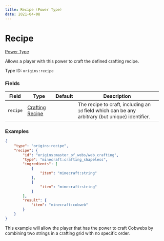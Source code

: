 ```yaml
---
title: Recipe (Power Type)
date: 2021-04-08
---
```


# Recipe

[Power Type](../power_types.md)

Allows a player with this power to craft the defined crafting recipe.

Type ID: `origins:recipe`


### Fields

Field  | Type | Default | Description
-------|------|---------|-------------
`recipe` | [Crafting Recipe](../data_types/crafting_recipe.md) | | The recipe to craft, including an `id` field which can be any arbitrary (but unique) identifier.


### Examples

```json
{
    "type": "origins:recipe",
    "recipe": {
      	"id": "origins:master_of_webs/web_crafting",
      	"type": "minecraft:crafting_shapeless",
      	"ingredients": [
        	{
          		"item": "minecraft:string"
        	},
        	{
          		"item": "minecraft:string"
        	}
      	],
      	"result": {
        	"item": "minecraft:cobweb"
      	}
    }
}
```

This example will allow the player that has the power to craft Cobwebs by combining two strings in a crafting grid with no specific order.
